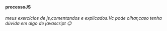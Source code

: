 #### processoJS
###### meus exercícios de js,comentandos e explicados.Vc pode olhar,caso tenha dúvida em algo de javascript 😉
